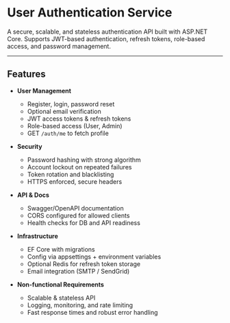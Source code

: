 # User Authentication Service

A secure, scalable, and stateless authentication API built with ASP.NET Core. Supports JWT-based authentication, refresh tokens, role-based access, and password management.

---

## **Features**

- **User Management**
  - Register, login, password reset
  - Optional email verification
  - JWT access tokens & refresh tokens
  - Role-based access (User, Admin)
  - GET `/auth/me` to fetch profile

- **Security**
  - Password hashing with strong algorithm
  - Account lockout on repeated failures
  - Token rotation and blacklisting
  - HTTPS enforced, secure headers

- **API & Docs**
  - Swagger/OpenAPI documentation
  - CORS configured for allowed clients
  - Health checks for DB and API readiness

- **Infrastructure**
  - EF Core with migrations
  - Config via appsettings + environment variables
  - Optional Redis for refresh token storage
  - Email integration (SMTP / SendGrid)

- **Non-functional Requirements**
  - Scalable & stateless API
  - Logging, monitoring, and rate limiting
  - Fast response times and robust error handling

